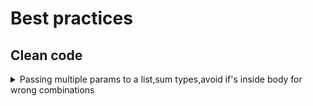 
# Best practices #
## Clean code ##
<details>
           <summary>Passing multiple params to a list,sum types,avoid if's inside body for wrong combinations</summary>
           <a>https://www.dotnetcurry.com/patterns-practices/1520/function-parameters-csharp-anti-pattern</a>
</details>

